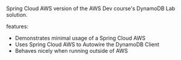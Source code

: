 # 
Spring Cloud AWS version of the AWS Dev course's DynamoDB Lab solution.

features:
- Demonstrates minimal usage of a Spring Cloud AWS
- Uses Spring Cloud AWS to Autowire the DynamoDB Client
- Behaves nicely when running outside of AWS
